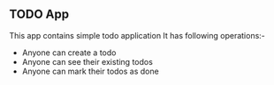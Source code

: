 ## TODO App
 This app contains simple todo application
 It has following operations:-
 - Anyone can create a todo
 - Anyone can see their existing todos
 - Anyone can mark their todos as done
 
 
 

